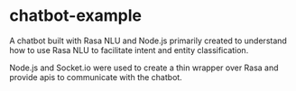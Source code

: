 # chatbot-example
A chatbot built with Rasa NLU and Node.js primarily created to understand how to use Rasa NLU to facilitate intent and entity classification. 

Node.js and Socket.io were used to create a thin wrapper over Rasa and provide apis to communicate with the chatbot. 
